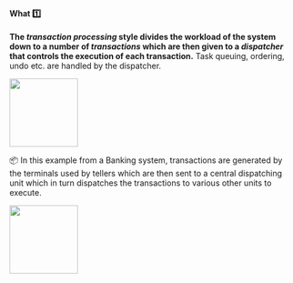 <div id="title">

#### What :one:

</div>

<div id="body">

**The _transaction processing_ style divides the workload of the system down to a number of _transactions_ which are then given to a _dispatcher_ that controls the execution of each transaction.** Task queuing, ordering, undo etc. are handled by the dispatcher.

<img src="{{baseUrl}}/architecture/architecturalStyles/transactionProcessing/what/images/transactionProcessing.png" height="120" />

<tip-box> 

:package: In this example from a Banking system, transactions are generated by the terminals used by <tooltip content="employees of a bank who deals directly with customers">tellers</tooltip> which are then sent to a central dispatching unit which in turn dispatches the transactions to various other units to execute.

<img src="{{baseUrl}}/architecture/architecturalStyles/transactionProcessing/what/images/transactionProcessingExamples.png" height="120" />

</tip-box>

</div>

<div id="extras">
</div>

</div>
